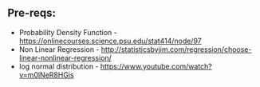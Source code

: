 ## Pre-reqs:
- Probability Density Function - https://onlinecourses.science.psu.edu/stat414/node/97
- Non Linear Regression - http://statisticsbyjim.com/regression/choose-linear-nonlinear-regression/
- log normal distribution - https://www.youtube.com/watch?v=m0lNeR8HGis

